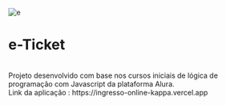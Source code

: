 ![e](https://github.com/user-attachments/assets/1b7ac150-a7c3-40c4-949f-32795f65d62c)
<h1>e-Ticket</h1> <br>
Projeto desenvolvido com base nos cursos iniciais de lógica de programação com Javascript da plataforma Alura. <br>
Link da aplicação : https://ingresso-online-kappa.vercel.app


